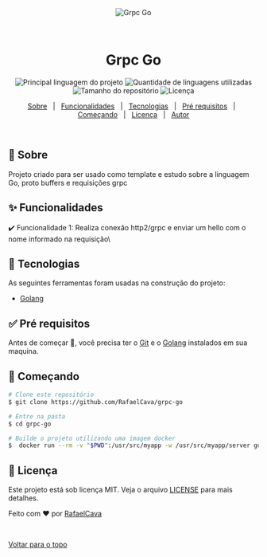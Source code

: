 <div align="center" id="top"> 
  <img src="./.github/app.gif" alt="Grpc Go" />

  &#xa0;

  <!-- <a href="https://grpcgo.netlify.com">Demo</a> -->
</div>

<h1 align="center">Grpc Go</h1>

<p align="center">
  <img alt="Principal linguagem do projeto" src="https://img.shields.io/github/languages/top/RafaelCava/grpc-go?color=56BEB8">

  <img alt="Quantidade de linguagens utilizadas" src="https://img.shields.io/github/languages/count/RafaelCava/grpc-go?color=56BEB8">

  <img alt="Tamanho do repositório" src="https://img.shields.io/github/repo-size/RafaelCava/grpc-go?color=56BEB8">

  <img alt="Licença" src="https://img.shields.io/github/license/RafaelCava/grpc-go?color=56BEB8">

  <!-- <img alt="Github issues" src="https://img.shields.io/github/issues/RafaelCava/grpc-go?color=56BEB8" /> -->

  <!-- <img alt="Github forks" src="https://img.shields.io/github/forks/RafaelCava/grpc-go?color=56BEB8" /> -->

  <!-- <img alt="Github stars" src="https://img.shields.io/github/stars/RafaelCava/grpc-go?color=56BEB8" /> -->
</p>

<!-- Status -->

<!-- <h4 align="center"> 
	🚧  Grpc Go 🚀 Em construção...  🚧
</h4> 

<hr> -->

<p align="center">
  <a href="#dart-sobre">Sobre</a> &#xa0; | &#xa0; 
  <a href="#sparkles-funcionalidades">Funcionalidades</a> &#xa0; | &#xa0;
  <a href="#rocket-tecnologias">Tecnologias</a> &#xa0; | &#xa0;
  <a href="#white_check_mark-pré-requisitos">Pré requisitos</a> &#xa0; | &#xa0;
  <a href="#checkered_flag-começando">Começando</a> &#xa0; | &#xa0;
  <a href="#memo-licença">Licença</a> &#xa0; | &#xa0;
  <a href="https://github.com/RafaelCava" target="_blank">Autor</a>
</p>

<br>

## :dart: Sobre ##

Projeto criado para ser usado como template e estudo sobre a linguagem Go, proto buffers e requisições grpc

## :sparkles: Funcionalidades ##

:heavy_check_mark: Funcionalidade 1: Realiza conexão http2/grpc e enviar um hello com o nome informado na requisição\

## :rocket: Tecnologias ##

As seguintes ferramentas foram usadas na construção do projeto:

- [Golang](https://go.dev/)

## :white_check_mark: Pré requisitos ##

Antes de começar :checkered_flag:, você precisa ter o [Git](https://git-scm.com) e o [Golang](https://go.dev/) instalados em sua maquina.

## :checkered_flag: Começando ##

```bash
# Clone este repositório
$ git clone https://github.com/RafaelCava/grpc-go

# Entre na pasta
$ cd grpc-go

# Builde o projeto utilizando uma imagem docker 
$  docker run --rm -v "$PWD":/usr/src/myapp -w /usr/src/myapp/server golang:1.18 go build -v
```

## :memo: Licença ##

Este projeto está sob licença MIT. Veja o arquivo [LICENSE](LICENSE.md) para mais detalhes.


Feito com :heart: por <a href="https://github.com/RafaelCava" target="_blank">RafaelCava</a>

&#xa0;

<a href="#top">Voltar para o topo</a>
